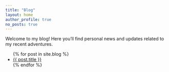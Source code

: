 ```yaml
---
title: "Blog"
layout: home
author_profile: true
no_posts: true
---
```


Welcome to my blog! Here you’ll find personal news and updates related to my recent adventures.



<ul>
  {% for post in site.blog %}
    <li><a href="{{ post.url }}">{{ post.title }}</a></li>
  {% endfor %}
</ul>
